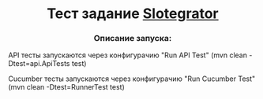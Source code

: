 <h1 align="center">Тест задание <a href="https://testslotegrator.com/automation" target="_blank">Slotegrator</a></h1> 
<h3 align="center">Описание запуска:</h3>

API тесты запускаются через конфигурачию "Run API Test" (mvn clean -Dtest=api.ApiTests test)

Cucumber тесты запускаются через конфигурачию "Run Cucumber Test" (mvn clean -Dtest=RunnerTest test)